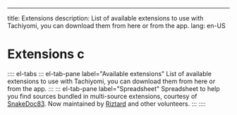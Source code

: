---
title: Extensions
description: List of available extensions to use with Tachiyomi, you can download them from here or from the app.
lang: en-US


# Extensions c

:::: el-tabs
::: el-tab-pane label="Available extensions"
List of available extensions to use with Tachiyomi, you can download them from here or from the app.
<ExtensionList/>
:::
::: el-tab-pane label="Spreadsheet"
Spreadsheet to help you find sources bundled in multi-source extensions, courtesy of [SnakeDoc83](https://github.com/snakedoc83).
Now maintained by [Riztard](https://github.com/Riztard) and other volunteers.
<SourceSheet/>
:::
::::
